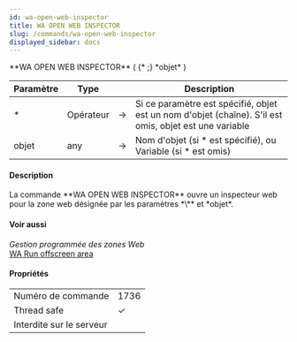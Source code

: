 ```yaml
---
id: wa-open-web-inspector
title: WA OPEN WEB INSPECTOR
slug: /commands/wa-open-web-inspector
displayed_sidebar: docs
---
```


<!--REF #_command_.WA OPEN WEB INSPECTOR.Syntax-->**WA OPEN WEB INSPECTOR** ( {* ;} *objet* )<!-- END REF-->
<!--REF #_command_.WA OPEN WEB INSPECTOR.Params-->
| Paramètre | Type |  | Description |
| --- | --- | --- | --- |
| * | Opérateur | &#8594;  | Si ce paramètre est spécifié, objet est un nom d'objet (chaîne). S'il est omis, objet est une variable |
| objet | any | &#8594;  | Nom d'objet (si * est spécifié), ou Variable (si * est omis) |

<!-- END REF-->

#### Description 

<!--REF #_command_.WA OPEN WEB INSPECTOR.Summary-->La commande **WA OPEN WEB INSPECTOR** ouvre un inspecteur web pour la zone web désignée par les paramètres *\** et *objet*.<!-- END REF-->

#### Voir aussi 

*Gestion programmée des zones Web*  
[WA Run offscreen area](wa-run-offscreen-area.md)  

#### Propriétés
|  |  |
| --- | --- |
| Numéro de commande | 1736 |
| Thread safe | &check; |
| Interdite sur le serveur ||



